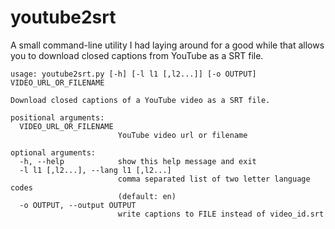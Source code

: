 youtube2srt
===========

A small command-line utility I had laying around for a good while that allows you to download closed captions from YouTube as a SRT file.

```
usage: youtube2srt.py [-h] [-l l1 [,l2...]] [-o OUTPUT] VIDEO_URL_OR_FILENAME

Download closed captions of a YouTube video as a SRT file.

positional arguments:
  VIDEO_URL_OR_FILENAME
                        YouTube video url or filename

optional arguments:
  -h, --help            show this help message and exit
  -l l1 [,l2...], --lang l1 [,l2...]
                        comma separated list of two letter language codes
                        (default: en)
  -o OUTPUT, --output OUTPUT
                        write captions to FILE instead of video_id.srt
```
